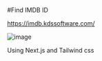#Find IMDB ID

https://imdb.kdssoftware.com/

![image](https://user-images.githubusercontent.com/10829524/153616160-02f2bffc-72ea-47fa-9b91-a540780aa978.png)

Using Next.js and Tailwind css
